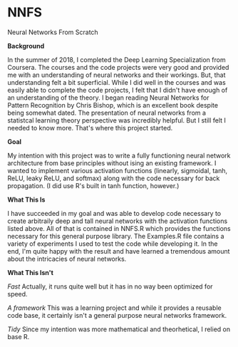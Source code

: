 # NNFS
Neural Networks From Scratch

**Background**

In the summer of 2018, I completed the Deep Learning Specialization from Coursera.  The courses and the code projects were very good and provided me with an understanding of neural networks and their workings.  But, that understanding felt a bit superficial.  While I did well in the courses and was easily able to complete the code projects, I felt that I didn't have enough of an understanding of the theory.  I began reading Neural Networks for Pattern Recognition by Chris Bishop, which is an excellent book despite being somewhat dated.  The presentation of neural networks from a statistcal learning theory perspective was incredibly helpful.  But I still felt I needed to know more.  That's where this project started.

**Goal**

My intention with this project was to write a fully functioning neural network architecture from base principles without ising an existing framework.  I wanted to implement various activation functions (linearly, sigmoidal, tanh, ReLU, leaky ReLU, and softmax) along with the code necessary for back propagation.  (I did use R's built in tanh function, however.)

**What This Is**

I have succeeded in my goal and was able to develop code necessary to create arbitraily deep and tall neural networks with the activation functions listed above.  All of that is contained in NNFS.R which provides the functions necessary for this general purpose library.  The Examples.R file contains a variety of experiments I used to test the code while developing it.  In the end, I'm quite happy with the result and have learned a tremendous amount about the intricacies of neural networks.

**What This Isn't**

*Fast* 
Actually, it runs quite well but it has in no way been optimized for speed.

*A framework*
This was a learning project and while it provides a reusable code base, it certainly isn't a general purpose neural networks framework.

*Tidy*
Since my intention was more mathematical and theorhetical, I relied on base R.

